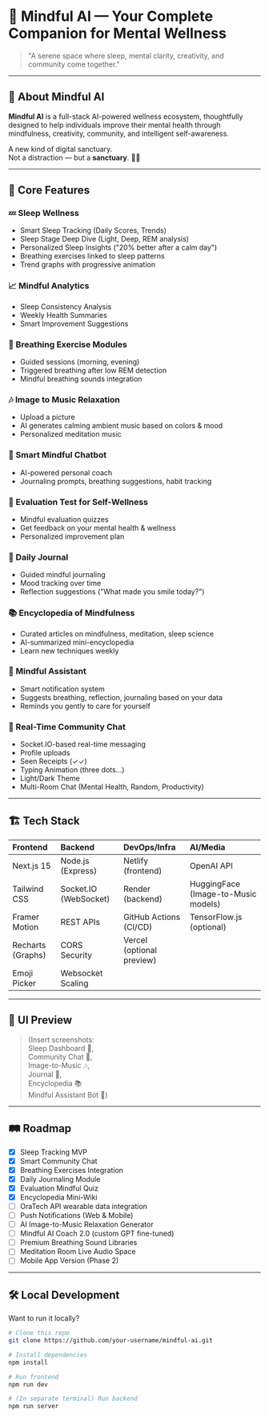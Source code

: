 # 🌙 Mindful AI — Your Complete Companion for Mental Wellness

> "A serene space where sleep, mental clarity, creativity, and community come together."

---



## 🧠 About Mindful AI

**Mindful AI** is a full-stack AI-powered wellness ecosystem, thoughtfully designed to help individuals improve their mental health through mindfulness, creativity, community, and intelligent self-awareness.

A new kind of digital sanctuary.  
Not a distraction — but a **sanctuary**. 🌙✨

---

## 🚀 Core Features

### 💤 Sleep Wellness
- Smart Sleep Tracking (Daily Scores, Trends)
- Sleep Stage Deep Dive (Light, Deep, REM analysis)
- Personalized Sleep Insights ("20% better after a calm day")
- Breathing exercises linked to sleep patterns
- Trend graphs with progressive animation

### 📈 Mindful Analytics
- Sleep Consistency Analysis
- Weekly Health Summaries
- Smart Improvement Suggestions

### 🧘 Breathing Exercise Modules
- Guided sessions (morning, evening)
- Triggered breathing after low REM detection
- Mindful breathing sounds integration

### 🎶 Image to Music Relaxation
- Upload a picture  
- AI generates calming ambient music based on colors & mood
- Personalized meditation music

### 🧠 Smart Mindful Chatbot
- AI-powered personal coach
- Journaling prompts, breathing suggestions, habit tracking

### 📝 Evaluation Test for Self-Wellness
- Mindful evaluation quizzes
- Get feedback on your mental health & wellness
- Personalized improvement plan

### 📔 Daily Journal
- Guided mindful journaling
- Mood tracking over time
- Reflection suggestions ("What made you smile today?")

### 📚 Encyclopedia of Mindfulness
- Curated articles on mindfulness, meditation, sleep science
- AI-summarized mini-encyclopedia
- Learn new techniques weekly

### 🧹 Mindful Assistant
- Smart notification system
- Suggests breathing, reflection, journaling based on your data
- Reminds you gently to care for yourself

### 💬 Real-Time Community Chat
- Socket.IO-based real-time messaging
- Profile uploads
- Seen Receipts (✓✓)
- Typing Animation (three dots…)
- Light/Dark Theme
- Multi-Room Chat (Mental Health, Random, Productivity)

---

## 🏗 Tech Stack

| Frontend | Backend | DevOps/Infra | AI/Media |
|:---------|:--------|:-------------|:---------|
| Next.js 15 | Node.js (Express) | Netlify (frontend) | OpenAI API |
| Tailwind CSS | Socket.IO (WebSocket) | Render (backend) | HuggingFace (Image-to-Music models) |
| Framer Motion | REST APIs | GitHub Actions (CI/CD) | TensorFlow.js (optional) |
| Recharts (Graphs) | CORS Security | Vercel (optional preview) | |
| Emoji Picker | Websocket Scaling | | |

---

## 📸 UI Preview

> (Insert screenshots:  
> Sleep Dashboard 🌙,  
> Community Chat 💬,  
> Image-to-Music 🎶,  
> Journal 📔,  
> Encyclopedia 📚  
> Mindful Assistant Bot 🤖)

---

## 🛤️ Roadmap

- [x] Sleep Tracking MVP
- [x] Smart Community Chat
- [x] Breathing Exercises Integration
- [x] Daily Journaling Module
- [x] Evaluation Mindful Quiz
- [x] Encyclopedia Mini-Wiki
- [ ] OraTech API wearable data integration
- [ ] Push Notifications (Web & Mobile)
- [ ] AI Image-to-Music Relaxation Generator
- [ ] Mindful AI Coach 2.0 (custom GPT fine-tuned)
- [ ] Premium Breathing Sound Libraries
- [ ] Meditation Room Live Audio Space
- [ ] Mobile App Version (Phase 2)

---

## 🛠️ Local Development

Want to run it locally?

```bash
# Clone this repo
git clone https://github.com/your-username/mindful-ai.git

# Install dependencies
npm install

# Run frontend
npm run dev

# (In separate terminal) Run backend
npm run server
